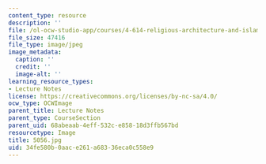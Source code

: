 ```yaml
---
content_type: resource
description: ''
file: /ol-ocw-studio-app/courses/4-614-religious-architecture-and-islamic-cultures-fall-2002/34fe580b0aace261a68336eca0c558e9_5056.jpg
file_size: 47416
file_type: image/jpeg
image_metadata:
  caption: ''
  credit: ''
  image-alt: ''
learning_resource_types:
- Lecture Notes
license: https://creativecommons.org/licenses/by-nc-sa/4.0/
ocw_type: OCWImage
parent_title: Lecture Notes
parent_type: CourseSection
parent_uid: 68abeaab-4eff-532c-e858-18d3ffb567bd
resourcetype: Image
title: 5056.jpg
uid: 34fe580b-0aac-e261-a683-36eca0c558e9
---
```

